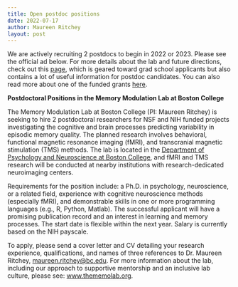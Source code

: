 ```yaml
---
title: Open postdoc positions
date: 2022-07-17
author: Maureen Ritchey
layout: post
---
```

We are actively recruiting 2 postdocs to begin in 2022 or 2023. Please see the official ad below. For more details about the lab and future directions, check out this [page](/pages/gradapps/), which is geared toward grad school applicants but also contains a lot of useful information for postdoc candidates. You can also read more about one of the funded grants [here](https://www.nsf.gov/awardsearch/showAward?AWD_ID=2047415).

**Postdoctoral Positions in the Memory Modulation Lab at Boston College**

The Memory Modulation Lab at Boston College (PI: Maureen Ritchey) is seeking to hire 2 postdoctoral researchers for NSF and NIH funded projects investigating the cognitive and brain processes predicting variability in episodic memory quality. The planned research involves behavioral, functional magnetic resonance imaging (fMRI), and transcranial magnetic stimulation (TMS) methods. The lab is located in the [Department of Psychology and Neuroscience at Boston College](https://www.bc.edu/bc-web/schools/mcas/departments/psychology.html), and fMRI and TMS research will be conducted at nearby institutions with research-dedicated neuroimaging centers.

Requirements for the position include: a Ph.D. in psychology, neuroscience, or a related field, experience with cognitive neuroscience methods (especially fMRI), and demonstrable skills in one or more programming languages (e.g., R, Python, Matlab). The successful applicant will have a promising publication record and an interest in learning and memory processes. The start date is flexible within the next year. Salary is currently based on the NIH payscale.

To apply, please send a cover letter and CV detailing your research experience, qualifications, and names of three references to Dr. Maureen Ritchey, maureen.ritchey@bc.edu. For more information about the lab, including our approach to supportive mentorship and an inclusive lab culture, please see: www.thememolab.org.
